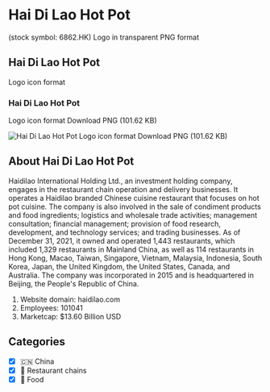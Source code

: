 # Hai Di Lao Hot Pot
 (stock symbol: 6862.HK) Logo in transparent PNG format

## Hai Di Lao Hot Pot
 Logo icon format

### Hai Di Lao Hot Pot
 Logo icon format Download PNG (101.62 KB)

![Hai Di Lao Hot Pot
 Logo icon format Download PNG (101.62 KB)](/img/orig/6862.HK-343b2a76.png)

## About Hai Di Lao Hot Pot


Haidilao International Holding Ltd., an investment holding company, engages in the restaurant chain operation and delivery businesses. It operates a Haidilao branded Chinese cuisine restaurant that focuses on hot pot cuisine. The company is also involved in the sale of condiment products and food ingredients; logistics and wholesale trade activities; management consultation; financial management; provision of food research, development, and technology services; and trading businesses. As of December 31, 2021, it owned and operated 1,443 restaurants, which included 1,329 restaurants in Mainland China, as well as 114 restaurants in Hong Kong, Macao, Taiwan, Singapore, Vietnam, Malaysia, Indonesia, South Korea, Japan, the United Kingdom, the United States, Canada, and Australia. The company was incorporated in 2015 and is headquartered in Beijing, the People's Republic of China.

1. Website domain: haidilao.com
2. Employees: 101041
3. Marketcap: $13.60 Billion USD


## Categories
- [x] 🇨🇳 China
- [x] 🍔 Restaurant chains
- [x] 🍴 Food
